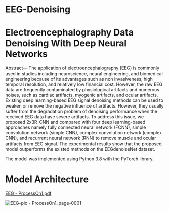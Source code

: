 # EEG-Denoising
# Electroencephalography Data Denoising With Deep Neural Networks 

Abstract— The application of electroencephalography (EEG) is commonly used in studies including neuroscience, neural engineering, and biomedical engineering because of its advantages such as non invasiveness, high temporal resolution, and relatively low financial cost. However, the raw EEG data are frequently contaminated by physiological artifacts and numerous noises, such as cardiac artifacts, myogenic artifacts, and ocular artifacts. Existing deep learning-based EEG signal denoising methods can be used to weaken or remove the negative influence of artifacts. However, they usually suffer from the degradation problem of denoising performance when the received EEG data have severe artifacts. To address this issue, we proposed 2x3R-CNN and compared with four deep learning-based approaches namely fully connected neural network (FCNN), simple convolution network (simple CNN), complex convolution network (complex CNN), and recurrent neural network (RNN) to remove muscle and ocular artifacts from EEG signal. The experimental results show that the proposed model outperforms the existed methods on the EEGdenoiseNet dataset.

The model was implemented using Python 3.8 with the PyTorch library.

# Model Architecture 

[EEG - ProcessOn1.pdf](https://github.com/wondimagegn-b/EEG-Denoising/files/10276078/EEG.-.ProcessOn1.pdf)

![EEG-pic - ProcessOn1_page-0001](https://user-images.githubusercontent.com/57309939/208861204-659590a3-01e1-4bf9-9872-a2a1dcf5cd37.jpg)


